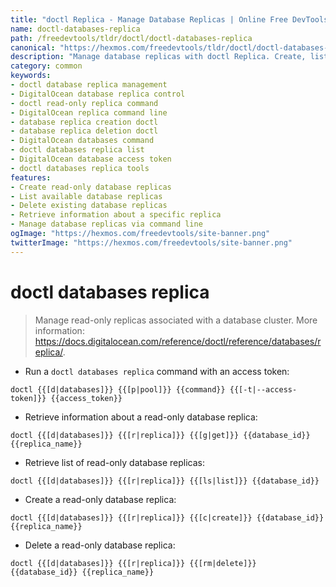 ```yaml
---
title: "doctl Replica - Manage Database Replicas | Online Free DevTools by Hexmos"
name: doctl-databases-replica
path: /freedevtools/tldr/doctl/doctl-databases-replica
canonical: "https://hexmos.com/freedevtools/tldr/doctl/doctl-databases-replica/"
description: "Manage database replicas with doctl Replica. Create, list, and delete read-only database replicas. Free online tool, no registration required, plus secure token management."
category: common
keywords:
- doctl database replica management
- DigitalOcean database replica control
- doctl read-only replica command
- DigitalOcean replica command line
- database replica creation doctl
- database replica deletion doctl
- DigitalOcean databases command
- doctl databases replica list
- DigitalOcean database access token
- doctl databases replica tools
features:
- Create read-only database replicas
- List available database replicas
- Delete existing database replicas
- Retrieve information about a specific replica
- Manage database replicas via command line
ogImage: "https://hexmos.com/freedevtools/site-banner.png"
twitterImage: "https://hexmos.com/freedevtools/site-banner.png"
---
```


# doctl databases replica

> Manage read-only replicas associated with a database cluster.
> More information: <https://docs.digitalocean.com/reference/doctl/reference/databases/replica/>.

- Run a `doctl databases replica` command with an access token:

`doctl {{[d|databases]}} {{[p|pool]}} {{command}} {{[-t|--access-token]}} {{access_token}}`

- Retrieve information about a read-only database replica:

`doctl {{[d|databases]}} {{[r|replica]}} {{[g|get]}} {{database_id}} {{replica_name}}`

- Retrieve list of read-only database replicas:

`doctl {{[d|databases]}} {{[r|replica]}} {{[ls|list]}} {{database_id}}`

- Create a read-only database replica:

`doctl {{[d|databases]}} {{[r|replica]}} {{[c|create]}} {{database_id}} {{replica_name}}`

- Delete a read-only database replica:

`doctl {{[d|databases]}} {{[r|replica]}} {{[rm|delete]}} {{database_id}} {{replica_name}}`
